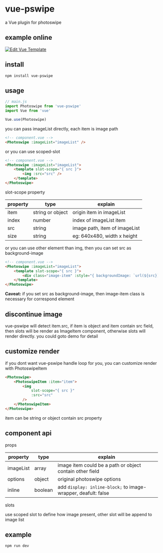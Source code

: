 # vue-pswipe
a Vue plugin for photoswipe

## example online
[![Edit Vue Template](https://codesandbox.io/static/img/play-codesandbox.svg)](https://codesandbox.io/s/4rlvqk2o8w)

## install
```
npm install vue-pswipe
```

## usage

```js
// main.js
import Photoswipe from 'vue-pswipe'
import Vue from 'vue'

Vue.use(Photoswipe)
```

you can pass imageList directly, each item is image path
```html
<!-- component.vue -->
<Photoswipe :imageList="imageList" />
```

or you can use scoped-slot
```html
<!-- component.vue -->
<Photoswipe :imageList="imageList">
    <template slot-scope="{ src }"> 
        <img :src="src" />
    </template>
</Photoswipe>
```
slot-scope property

| property | type | explain |
| --- | --- | --- |
| item | string or object | origin item in imageList |
| index | number | index of imageList item |
| src | string | image path, item of imageList |
| size | string | eg: 640x480, width x height |

or you can use other element than img, then you can set src as background-image
```html
<!-- component.vue -->
<Photoswipe :imageList="imageList">
    <template slot-scope="{ src }"> 
        <div class="image-item" :style="{ backgroundImage: `url(${src})` }" />
    </template>
</Photoswipe>
```

**Caveat:** if you set src as background-image, then image-item class is necessary for correspond element

## discontinue image
vue-pswipe will detect item.src, if item is object and item contain src field, then slots will be render as ImageItem component, otherwise slots will render directly. you could goto demo for detail

## customize render
if you dont want vue-pswipe handle loop for you, you can customize render with PhotoswipeItem
```html
<Photoswipe>
    <PhotoswipeItem :item="item">
        <img
            slot-scope="{ src }"
            :src="src"
        />
    </PhotoswipeItem>
</Photoswipe>
```
item can be string or object contain src property

## component api
props

| property | type | explain |
| --- | --- | --- |
| imageList | array | image item could be a path or object contain other field |
| options | object | original photoswipe options |
| inline | boolean | add `display: inline-block;` to image-wrapper, deafult: false |

slots

use scoped slot to define how image present, other slot will be append to image list

## example
```
npm run dev
```